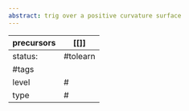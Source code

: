 ```yaml
---
abstract: trig over a positive curvature surface
---
```



| precursors | [[]]      |
| ---------- | --------- |
| status:    | #tolearn  |
| #tags      |           |
| level      | #         |
| type       | #         |
